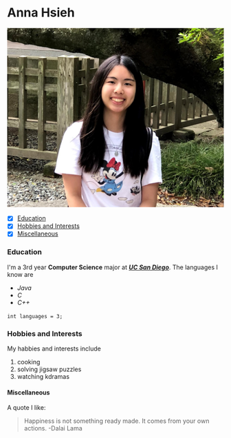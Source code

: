 # Anna Hsieh
![me](./IMG_0735.jpg)
- [x] [Education](https://annahsieh.github.io/PagesProject/#education)
- [x] [Hobbies and Interests](https://annahsieh.github.io/PagesProject/#hobbies-and-interests)
- [x] [Miscellaneous](https://annahsieh.github.io/PagesProject/#miscellaneous)

### Education
I'm a 3rd year **Computer Science** major at [***UC San Diego***](https://ucsd.edu/). 
The languages I know are 
- *Java*
- *C*
- *C++*

```int languages = 3;```

### Hobbies and Interests
My habbies and interests include
1. cooking
2. solving jigsaw puzzles
3. watching kdramas

#### Miscellaneous
A quote I like:
> Happiness is not something ready made. It comes from your own actions. -Dalai Lama

